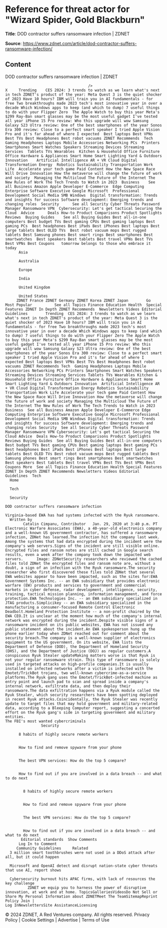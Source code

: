 # Reference for threat actor for "Wizard Spider, Gold Blackburn"

**Title**: DOD contractor suffers ransomware infection | ZDNET

**Source**: https://www.zdnet.com/article/dod-contractor-suffers-ransomware-infection/

## Content




DOD contractor suffers ransomware infection | ZDNET


                                         />                                                                                                                                                                                                     X     Trending    CES 2024: 3 trends to watch as we learn what's next in tech ZDNET's product of the year: Meta Quest 3 is the quiet shocker of 2023 Have 10 hours? IBM will train you in AI fundamentals - for free Two breakthroughs made 2023 tech's most innovative year in over a decade Which Windows apps to keep (and which to dump) 7 useful things to do with your Flipper Zero  The Apple Watch to buy this year Meta's $299 Ray-Ban smart glasses may be the most useful gadget I've tested all year iPhone 15 Pro review: Who this upgrade will wow Samsung Galaxy S23 Ultra review: One of the best smartphones of the year Sonos Era 300 review: Close to a perfect smart speaker I tried Apple Vision Pro and it's far ahead of where I expected  Best laptops Best VPNs Best TVs Best Headphones Best robot vacuums ZDNET Recommends  Tech    Gaming Headphones Laptops Mobile Accessories Networking PCs  Printers Smartphones Smart Watches Speakers Streaming Devices Streaming Services  Tablets TVs Wearables  Kitchen & Household Office Furniture Office Hardware & Appliances Smart Home Smart Lighting Yard & Outdoors  Innovation    Artificial Intelligence AR + VR Cloud Digital Transformation Energy  Robotics Sustainability Transportation Work Life  Accelerate your tech game Paid Content How the New Space Race Will Drive Innovation How the metaverse will change the future of work and society  Managing the Multicloud The Future of the Internet The New Rules of Work The Tech Trends to Watch in 2023  Business    See all Business Amazon Apple Developer E-Commerce  Edge Computing Enterprise Software Executive Google Microsoft  Professional Development Social Media SMB Windows  Digital transformation: Trends and insights for success Software development: Emerging trends and changing roles  Security      See all Security Cyber Threats Password Manager Ransomware VPN  Cybersecurity: Let's get tactical Securing the Cloud  Advice      Deals How-to Product Comparisons Product Spotlights Reviews  Buying Guides    See all Buying Guides Best all-in-one computers Best budget TVs Best gaming CPUs Best gaming laptops Best gaming PCs  Best headphones Best iPads Best iPhones Best laptops Best large tablets Best OLED TVs  Best robot vacuum mops Best rugged tablets Best Samsung phones Best smart rings Best smartphones Best smartwatches  Best speakers Best tablets Best travel VPNs Best TVs Best VPNs Best Coupons   tomorrow belongs to those who embrace it today       
          Asia
        
          Australia
        
          Europe
        
          India
        
          United Kingdom
        
          United States
         ZDNET France ZDNET Germany ZDNET Korea ZDNET Japan        Go  Most Popular          See all Topics Finance Education Health  Special Features ZDNET In Depth ZDNET Recommends  Newsletters Videos Editorial Guidelines        Trending  CES 2024: 3 trends to watch as we learn what's next in tech ZDNET's product of the year: Meta Quest 3 is the quiet shocker of 2023 Have 10 hours? IBM will train you in AI fundamentals - for free Two breakthroughs made 2023 tech's most innovative year in over a decade Which Windows apps to keep (and which to dump) 7 useful things to do with your Flipper Zero The Apple Watch to buy this year Meta's $299 Ray-Ban smart glasses may be the most useful gadget I've tested all year iPhone 15 Pro review: Who this upgrade will wow Samsung Galaxy S23 Ultra review: One of the best smartphones of the year Sonos Era 300 review: Close to a perfect smart speaker I tried Apple Vision Pro and it's far ahead of where I expected Best laptops Best VPNs Best TVs Best Headphones Best robot vacuums ZDNET Recommends Tech  Gaming Headphones Laptops Mobile Accessories Networking PCs Printers Smartphones Smart Watches Speakers Streaming Devices Streaming Services Tablets TVs Wearables Kitchen & Household Office Furniture Office Hardware & Appliances Smart Home Smart Lighting Yard & Outdoors Innovation  Artificial Intelligence AR + VR Cloud Digital Transformation Energy Robotics Sustainability Transportation Work Life Accelerate your tech game Paid Content How the New Space Race Will Drive Innovation How the metaverse will change the future of work and society Managing the Multicloud The Future of the Internet The New Rules of Work The Tech Trends to Watch in 2023 Business  See all Business Amazon Apple Developer E-Commerce Edge Computing Enterprise Software Executive Google Microsoft Professional Development Social Media SMB Windows Digital transformation: Trends and insights for success Software development: Emerging trends and changing roles Security  See all Security Cyber Threats Password Manager Ransomware VPN Cybersecurity: Let's get tactical Securing the Cloud Advice  Deals How-to Product Comparisons Product Spotlights Reviews Buying Guides  See all Buying Guides Best all-in-one computers Best budget TVs Best gaming CPUs Best gaming laptops Best gaming PCs Best headphones Best iPads Best iPhones Best laptops Best large tablets Best OLED TVs Best robot vacuum mops Best rugged tablets Best Samsung phones Best smart rings Best smartphones Best smartwatches Best speakers Best tablets Best travel VPNs Best TVs Best VPNs Best Coupons More  See all Topics Finance Education Health Special Features ZDNET In Depth ZDNET Recommends Newsletters Videos Editorial Guidelines  Tech     
      Home
    
      Tech
    
      Security
      
    DOD contractor suffers ransomware infection
   
    Virginia-based EWA has had systems infected with the Ryuk ransomware.
      Written by 
            Catalin Cimpanu, Contributor   Jan. 29, 2020 at 3:40 p.m. PT                          Electronic Warfare Associates (EWA), a 40-year-old electronics company and a well-known US government contractor, has suffered a ransomware infection, ZDNet has learned.The infection hit the company last week. Among the systems that had data encrypted during the incident were the company's web servers.Signs of the incident are still visible online. Encrypted files and ransom notes are still cached in Google search results, even a week after the company took down the impacted web servers.      Image: ZDNetSecurity researchers who reviewed the cached files told ZDNet the encrypted files and ransom note are, without a doubt, a sign of an infection with the Ryuk ransomware.The security researcher who first discovered these files told ZDNet that several EWA websites appear to have been impacted, such as the sites for:EWA Government Systems Inc. -- an EWA subsidiary that provides electronic warfare (EW) products and services to government and commercial markets in cyber defense, radar development, intelligence, security, training, tactical mission planning, information management, and force protection.EWA Technologies Inc. -- an EWA subsidiary specialized in JTAG products.Simplicikey -- an EWA subsidiary specialized in the manufacturing a consumer-focused Remote Control Electronic Deadbolt.Homeland Protection Institute -- a non-profit chaired by the EWA CEO.It is unclear at the moment how much of the company's internal network was encrypted during the incident.Despite visible signs of a ransomware incident on its public websites, EWA has not issued any public statement about the incident.An EWA spokesperson hung up the phone earlier today when ZDNet reached out for comment about the security breach.The company is a well-known supplier of electronics equipment to the US government. On its website, EWA lists the Department of Defense (DOD), the Department of Homeland Security (DHS), and the Department of Justice (DOJ) as regular customers.A conspicuous Ryuk Stealer updateMaking matters worse is that Ryuk is not your regular ransomware strain. This type of ransomware is solely used in targeted attacks on high-profile companies.It is usually installed on infected networks after a victim is infected with the Emotet/TrickBot trojans, two well-known cybercrime-as-a-service platforms.The Ryuk gang uses the Emotet/TrickBot-infected machine as entry point and launch pad to scan and spread inside a company's internal network, exfiltrate data, and then deploy their ransomware.The data exfiltration happens via a Ryuk module called the Ryuk Stealer, which security researchers have been spotting deployed in recent Ryuk attacks.Coincidentally, the Ryuk Stealer was recently update to target files that may hold government and military-related data, according to a Bleeping Computer report, suggesting a concerted effort on the Ryuk gang's side in targeting government and military entities.
    The FBI's most wanted cybercriminals
                    Security    

          8 habits of highly secure remote workers
         

          How to find and remove spyware from your phone
         

          The best VPN services: How do the top 5 compare?
         

          How to find out if you are involved in a data breach -- and what to do next
            

            8 habits of highly secure remote workers
           

            How to find and remove spyware from your phone
           

            The best VPN services: How do the top 5 compare?
           

            How to find out if you are involved in a data breach -- and what to do next
           Editorial standards  Show Comments  
          Log In to Comment
         Community Guidelines     Related   
      3 million smart toothbrushes were not used in a DDoS attack after all, but it could happen
      
      Microsoft and OpenAI detect and disrupt nation-state cyber threats that use AI, report shows
      
      Cybersecurity burnout hits APAC firms, with lack of resources the key challenge
              ZDNET we equip you to harness the power of disruptive innovation, at work and at home. TopicsGalleriesVideosDo Not Sell or Share My Personal Information about ZDNETMeet The TeamSitemapReprint Policy Join |
    Log InNewslettersSite AssistanceLicensing     
  © 2024 ZDNET, A Red Ventures company. All rights reserved.
 Privacy Policy |
  Cookie Settings |
  Advertise |
  Terms of Use 


